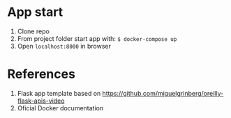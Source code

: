 # App start

1. Clone repo
2. From project folder start app with: ```$ docker-compose up```
3. Open ```localhost:8000``` in browser

# References
1. Flask app template based on https://github.com/miguelgrinberg/oreilly-flask-apis-video
2. Oficial Docker documentation